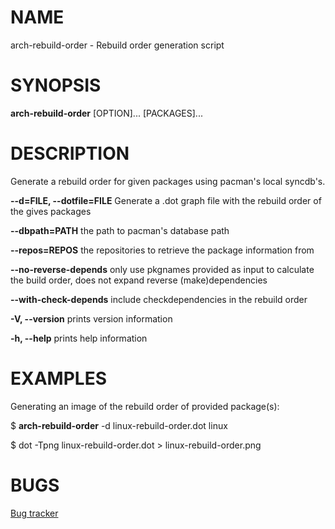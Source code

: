 # NAME

arch-rebuild-order - Rebuild order generation script

# SYNOPSIS

**arch-rebuild-order** [OPTION]... [PACKAGES]...

# DESCRIPTION

Generate a rebuild order for given packages using pacman's local syncdb's.

**--d=FILE, --dotfile=FILE** Generate a .dot graph file with the rebuild order of the gives packages

**--dbpath=PATH** the path to pacman's database path

**--repos=REPOS** the repositories to retrieve the package information from

**--no-reverse-depends** only use pkgnames provided as input to calculate the build order, does not expand reverse (make)dependencies

**--with-check-depends** include checkdependencies in the rebuild order

**-V, --version** prints version information

**-h, --help** prints help information

# EXAMPLES

Generating an image of the rebuild order of provided package(s):

$ **arch-rebuild-order** -d linux-rebuild-order.dot linux


$ dot -Tpng linux-rebuild-order.dot > linux-rebuild-order.png

# BUGS

[Bug tracker](https://gitlab.archlinux.org/archlinux/arch-rebuild-order/-/issues)
